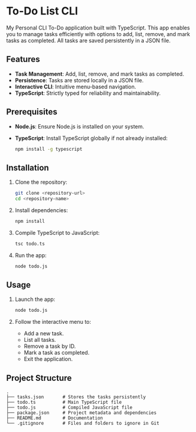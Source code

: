 # To-Do List CLI

My Personal CLI To-Do application built with TypeScript. This app enables you to manage tasks efficiently with options to add, list, remove, and mark tasks as completed. All tasks are saved persistently in a JSON file.

## Features

- **Task Management**: Add, list, remove, and mark tasks as completed.
- **Persistence**: Tasks are stored locally in a JSON file.
- **Interactive CLI**: Intuitive menu-based navigation.
- **TypeScript**: Strictly typed for reliability and maintainability.

## Prerequisites

- **Node.js**: Ensure Node.js is installed on your system.
- **TypeScript**: Install TypeScript globally if not already installed:

  ```bash
  npm install -g typescript
  ```

## Installation

1. Clone the repository:

   ```bash
   git clone <repository-url>
   cd <repository-name>
   ```

2. Install dependencies:

   ```bash
   npm install
   ```

3. Compile TypeScript to JavaScript:

   ```bash
   tsc todo.ts
   ```

4. Run the app:

   ```bash
   node todo.js
   ```

## Usage

1. Launch the app:

   ```bash
   node todo.js
   ```

2. Follow the interactive menu to:
   - Add a new task.
   - List all tasks.
   - Remove a task by ID.
   - Mark a task as completed.
   - Exit the application.

## Project Structure

```plaintext
.
├── tasks.json       # Stores the tasks persistently
├── todo.ts          # Main TypeScript file
├── todo.js          # Compiled JavaScript file
├── package.json     # Project metadata and dependencies
├── README.md        # Documentation
└── .gitignore       # Files and folders to ignore in Git
```
